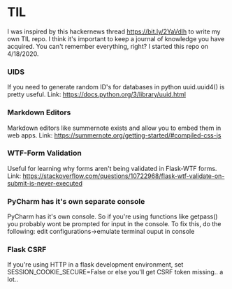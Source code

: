 # TIL

I was inspired by this hackernews thread https://bit.ly/2YaVdlh to write my own TIL repo.  I think it's important to keep a journal of knowledge you have acquired.  You can't remember everything, right?
I started this repo on 4/18/2020.


### UIDS

If you need to generate random ID's for databases in python uuid.uuid4() is pretty useful.  Link: https://docs.python.org/3/library/uuid.html

### Markdown Editors

Markdown editors like summernote exists and allow you to embed them in web apps. Link: https://summernote.org/getting-started/#compiled-css-js

### WTF-Form Validation

Useful for learning why forms aren't being validated in Flask-WTF forms. Link: https://stackoverflow.com/questions/10722968/flask-wtf-validate-on-submit-is-never-executed

### PyCharm has it's own separate console

PyCharm has it's own console.  So if you're using functions like getpass() you probably wont be prompted for input in the console.
To fix this, do the following: edit configurations->emulate terminal ouput in console

### Flask CSRF

If you're using HTTP in a flask development environment, set SESSION_COOKIE_SECURE=False or else you'll get CSRF token missing.. a lot..
